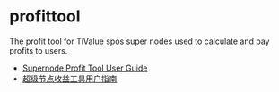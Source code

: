 # profittool
The profit tool for TiValue spos super nodes used to calculate and pay profits to users.
* [Supernode Profit Tool User Guide](https://github.com/tivalueproject/profittool/wiki/Supernode-Profit-Tool-User-Guide)
* [超级节点收益工具用户指南](https://github.com/tivalueproject/profittool/wiki/Supernode-Profit-Tool-User-Guide)

